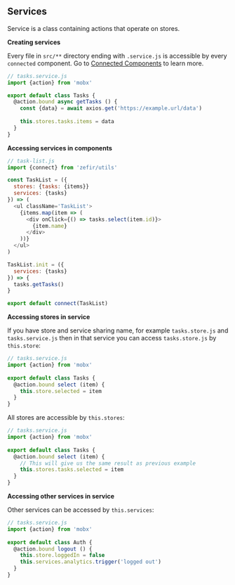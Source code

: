 ## Services
Service is a class containing actions that operate on stores.

**Creating services**

Every file in `src/**` directory ending with `.service.js` is accessible by every `connected` component. Go to [Connected Components](/docs/README.md#connected-components) to learn more. 

```js
// tasks.service.js
import {action} from 'mobx'

export default class Tasks {
  @action.bound async getTasks () {
    const {data} = await axios.get('https://example.url/data')
    
    this.stores.tasks.items = data
  }
}
```

**Accessing services in components**

```js
// task-list.js
import {connect} from 'zefir/utils'

const TaskList = ({
  stores: {tasks: {items}}
  services: {tasks}
}) => (
  <ul className='TaskList'>
    {items.map(item => (
      <div onClick={() => tasks.select(item.id)}>
        {item.name}
      </div>
    ))}
  </ul>
)

TaskList.init = ({
  services: {tasks}
}) => {
  tasks.getTasks()
}

export default connect(TaskList)
```

**Accessing stores in service**

If you have store and service sharing name, for example `tasks.store.js` and `tasks.service.js` then in that service you can access `tasks.store.js` by `this.store`:

```js
// tasks.service.js
import {action} from 'mobx'
 
export default class Tasks {
  @action.bound select (item) {
    this.store.selected = item
  }
}
```

All stores are accessible by `this.stores`:

```js
// tasks.service.js
import {action} from 'mobx'
 
export default class Tasks {
  @action.bound select (item) {
    // This will give us the same result as previous example
    this.stores.tasks.selected = item
  }
}
```

**Accessing other services in service**

Other services can be accessed by `this.services`:

```js
// tasks.service.js
import {action} from 'mobx'
 
export default class Auth {
  @action.bound logout () {
    this.store.loggedIn = false
    this.services.analytics.trigger('logged out')
  }
}
```
